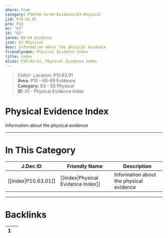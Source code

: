 ```yaml
---  
share: true  
category: P10/60-to-69-Evidence/63-Physical  
jid: P10.63.01  
pro: P10  
ac: "63"  
id: "01"  
jarea: 60-69 Evidence  
jcat: 63 Physical  
desc: Information about the physical evidence  
friendlyname: Physical Evidence Index  
title: index  
alias: P10-63-01, Physical Evidence Index  
---  
```

  
>[!info]- Location: P10.63.01  
>**Area:** P10 - 60-69 Evidence  
>**Category:** 63 - 63 Physical  
>**ID:** 01 - Physical Evidence Index  
  
# Physical Evidence Index  
  
Information about the physical evidence  
   
  
  
---  
# In This Category  
  
| J.Dec ID                                                                                  | Friendly Name                                                                                           | Description                             |  
| ----------------------------------------------------------------------------------------- | ------------------------------------------------------------------------------------------------------- | --------------------------------------- |  
| [[index\|P10.63.01]] | [[index\|Physical Evidence Index]] | Information about the physical evidence |  
  
  
---  
# Backlinks  
<div><table class="dataview table-view-table"><thead class="table-view-thead"><tr class="table-view-tr-header"><th class="table-view-th"><span></span><span class="dataview small-text">1</span></th><th class="table-view-th"><span></span></th></tr></thead><tbody class="table-view-tbody"></tbody></table></div>